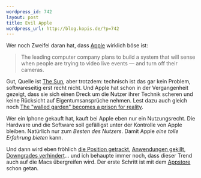 ```yaml
--- 
wordpress_id: 742
layout: post
title: Evil Apple
wordpress_url: http://blog.kopis.de/?p=742
---
```

Wer noch Zweifel daran hat, dass <a href="http://www.apple.com/">Apple</a> wirklich böse ist:
<blockquote>The leading computer company plans to build a system that will sense when people are trying to video live events — and turn off their cameras.</blockquote>
Gut, Quelle ist <a href="http://www.thesun.co.uk/sol/homepage/news/3641676/Apple-to-ban-iPhone-gig-filming.html">The Sun</a>, aber trotzdem: technisch ist das gar kein Problem, softwareseitig erst recht nicht. Und Apple hat schon in der Vergangenheit gezeigt, dass sie sich einen Dreck um die Nutzer ihrer Technik scheren und keine Rücksicht auf Eigentumsansprüche nehmen. Lest dazu auch gleich noch <a href="http://esr.ibiblio.org/?p=3331">The "walled garden" becomes a prison for reality</a>.

Wer ein Iphone gekauft hat, kauft bei Apple eben nur ein Nutzungsrecht. Die Hardware und die Software soll gefälligst unter der Kontrolle von Apple bleiben. Natürlich nur zum <em>Besten des Nutzers</em>. Damit Apple <em>eine tolle Erfahrung bieten</em> kann.

Und dann wird eben fröhlich <a href="http://www.apfelnews.eu/2011/04/27/apple-nimmt-ausfuhrlich-stellung-zu-tracking-vorwurfen/">die Position getrackt</a>, <a href="http://www.netzwelt.de/news/78325-jobs-bestaetigt-iphone-3g-kill-switch.html">Anwendungen gekillt</a>, <a href="http://www.saurik.com/id/12">Downgrades verhindert</a>... und ich behaupte immer noch, dass dieser Trend auch auf die Macs übergreifen wird. Der erste Schritt ist mit dem <a href="http://www.apple.com/de/mac/app-store/">Appstore</a> schon getan.
